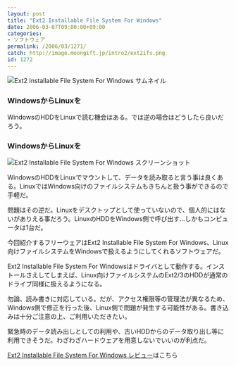 ```yaml
---
layout: post
title: "Ext2 Installable File System For Windows"
date: 2006-03-07T09:00:00+09:00
categories:
- ソフトウェア
permalink: /2006/03/1271/
catch: http://image.moongift.jp/intro2/ext2ifs.png
id: 1272
---
```

 ![Ext2 Installable File System For Windows サムネイル](http://image.moongift.jp/intro2/ext2ifs.t.png "Ext2 Installable File System For Windows サムネイル")
  

### WindowsからLinuxを
  
WindowsのHDDをLinuxで読む機会はある。では逆の場合はどうしたら良いだろう。  
<!--more-->  

### WindowsからLinuxを
  

![Ext2 Installable File System For Windows スクリーンショット](http://image.moongift.jp/intro2/ext2ifs.png "Ext2 Installable File System For Windows スクリーンショット")

  

WindowsのHDDをLinuxでマウントして、データを読み取ると言う事は良くある。LinuxではWindows向けのファイルシステムもきちんと扱う事ができるので手軽だ。

  

問題はその逆だ。Linuxをデスクトップとして使っていないので、個人的にはないがありえる事だろう。LinuxのHDDをWindows側で呼び出す…しかもコンピュータは1台だ。

  

今回紹介するフリーウェアはExt2 Installable File System For Windows、Linux向けファイルシステムをWindowsで扱えるようにしてくれるソフトウェアだ。

  

Ext2 Installable File System For Windowsはドライバとして動作する。インストールさえしてしまえば、Linux向けファイルシステムのExt2/3のHDDが通常のドライブ同様に扱えるようになる。

  

勿論、読み書きに対応している。だが、アクセス権限等の管理法が異なるため、Windows側で修正を行った後、Linux側で問題が発生する可能性がある。書き込みは十分ご注意の上、ご利用いただきたい。

  

緊急時のデータ読み出しとしての利用や、古いHDDからのデータ取り出し等に利用できそうだ。わざわざハードウェアを用意しないでいいのが利点だ。

  

[Ext2 Installable File System For Windows レビュー](http://fw.moongift.jp/review/i-1279.html)はこちら

